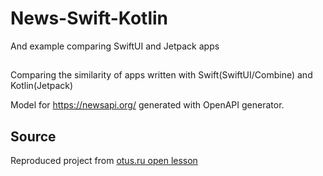 # News-Swift-Kotlin
And example comparing SwiftUI and Jetpack apps

## 
Comparing the similarity of apps written with Swift(SwiftUI/Combine) and Kotlin(Jetpack)

Model for https://newsapi.org/ generated with OpenAPI generator.

## Source
Reproduced project from [otus.ru open lesson](https://www.youtube.com/watch?v=k79l8IBJfXI&feature=emb_logo)
